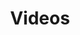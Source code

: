 ---
layout: video_overview
title: Videos
menu_title: Videos
description: Videos
lang: de
weight: 300
ref: start-300
redirect_from:
  - videos/
  - /video_tutorials/01-de-erste-schritte.html
  - /video_tutorials/02-de-sql-datenbank-barcode-scanner.html
  - /video_tutorials/03-de-interaktiver-stadtplan.html 
  - /video_tutorials/04-de-opc-ua.html 
  - /video_tutorials/05-de-slack.html
  - /video_tutorials/06-de-s7.html
  - /video_tutorials/07-Microsoft-Calendar.html 
  - /video_tutorials/08-de-pdf-netzwerk.html
  - /video_tutorials/09-de-bridge.html
  - /video_tutorials/10-de-mails.html
  - /video_tutorials/11-de-sap-tabellen.html
  - /video_tutorials/12-de-sap-funktionsbaustein.html 
  - /video_tutorials/13-de-direkte-kommunikation.html
  - /video_tutorials/14-de-daten-aus-excel.html
  - /video_tutorials/15-de-scripting-grundlagen.html
  - /video_tutorials/16-de-sql-server.html 
  - /video_tutorials/17-de-interaktive-soll-ist.html
  - /video_tutorials/18-de-xml.html 
  - /video_tutorials/19-visualisierung-installieren.html 
  - /video_tutorials/20-de-dataflow.html 
  - /video_tutorials/Komplexe Datenaggregation/21-de-komplexe-lua.html
  - /video_tutorials/Komplexe Datenaggregation/22-de-visualisierung-designen.html
  - /video_tutorials/Peakboard IO/23-de-empfangsbildschirm.html
  - /video_tutorials/Peakboard IO/24-de-schichtplan.html 
  - /video_tutorials/Scripting/25-de-screenwechsel.html 
  - /video_tutorials/Scripting/26-de-tabellen-faerben.html
  - /tutorials/de-video-overview.html
---